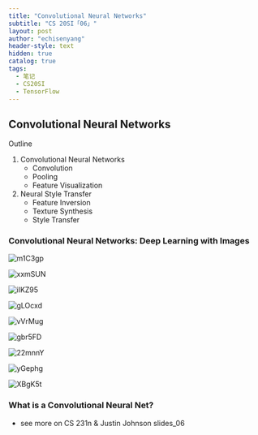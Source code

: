 ```yaml
---
title: "Convolutional Neural Networks"
subtitle: "CS 20SI「06」"
layout: post
author: "echisenyang"
header-style: text
hidden: true
catalog: true
tags:
  - 笔记
  - CS20SI
  - TensorFlow
---
```




## Convolutional Neural Networks

Outline

1. Convolutional Neural Networks
   - Convolution 
   - Pooling 
   - Feature Visualization
2. Neural Style Transfer
   - Feature Inversion 
   - Texture Synthesis 
   - Style Transfer

### Convolutional Neural Networks: Deep Learning with Images

![m1C3gp](https://gitee.com/echisenyang/GiteeForUpicUse/raw/master/uPic/m1C3gp.png)

![xxmSUN](https://gitee.com/echisenyang/GiteeForUpicUse/raw/master/uPic/xxmSUN.png)

![iIKZ95](https://gitee.com/echisenyang/GiteeForUpicUse/raw/master/uPic/iIKZ95.png)

![gLOcxd](https://gitee.com/echisenyang/GiteeForUpicUse/raw/master/uPic/gLOcxd.png)

![vVrMug](https://gitee.com/echisenyang/GiteeForUpicUse/raw/master/uPic/vVrMug.png)

![gbr5FD](https://gitee.com/echisenyang/GiteeForUpicUse/raw/master/uPic/gbr5FD.png)

![22mnnY](https://gitee.com/echisenyang/GiteeForUpicUse/raw/master/uPic/22mnnY.png)

![yGephg](https://gitee.com/echisenyang/GiteeForUpicUse/raw/master/uPic/yGephg.png)

![XBgK5t](https://gitee.com/echisenyang/GiteeForUpicUse/raw/master/uPic/XBgK5t.png)

### What is a Convolutional Neural Net?

- see more on CS 231n & Justin Johnson slides_06

